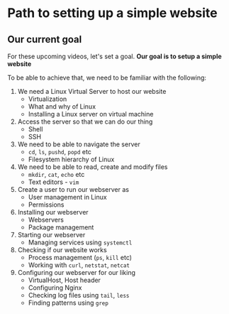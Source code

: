 # Path to setting up a simple website

## Our current goal

For these upcoming videos, let's set a goal. **Our goal is to setup a simple website**

To be able to achieve that, we need to be familiar with the following:

1. We need a Linux Virtual Server to host our website
    - Virtualization
    - What and why of Linux
    - Installing a Linux server on virtual machine
2. Access the server so that we can do our thing
    - Shell
    - SSH
3. We need to be able to navigate the server
    - `cd`, `ls`, `pushd`, `popd` etc
    - Filesystem hierarchy of Linux
4. We need to be able to read, create and modify files
    - `mkdir`, `cat`, `echo` etc
    - Text editors - `vim`
5. Create a user to run our webserver as
    - User management in Linux
    - Permissions
6. Installing our webserver
    - Webservers
    - Package management
7. Starting our webserver
    - Managing services using `systemctl`
8. Checking if our website works
    - Process management (`ps`, `kill` etc)
    - Working with `curl`, `netstat`, `netcat`
9. Configuring our webserver for our liking
    - VirtualHost, Host header
    - Configuring Nginx
    - Checking log files using `tail`, `less`
    - Finding patterns using `grep`

